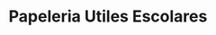 ---
title: "Papeleria Utiles Escolares"
url: /comayagua/papeleria-utiles-escolares/
shop: Schreibwaren
---